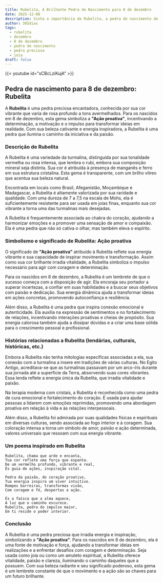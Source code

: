 ```yaml
---
title: Rubelita, A Brilhante Pedra de Nascimento para 8 de dezembro
date: 2025-12-08
description: Sinta a importância de Rubelita, a pedra de nascimento de 8 de dezembro que simboliza Ação proativa. Deixe que sua beleza e significado iluminem seu dia.
author: 365dias
tags:
  - rubelita
  - dezembro
  - 8 de dezembro
  - pedra de nascimento
  - pedra preciosa
  - joia
draft: false
---
```


{{< youtube id="sCBcLziKujA" >}}

## Pedra de nascimento para 8 de dezembro: Rubelita

A **Rubelita** é uma pedra preciosa encantadora, conhecida por sua cor vibrante que varia de rosa profundo a tons avermelhados. Para os nascidos em 8 de dezembro, esta gema simboliza a **"Ação proativa"**, incentivando a determinação, a motivação e o impulso para transformar ideias em realidade. Com sua beleza cativante e energia inspiradora, a Rubelita é uma pedra que ilumina o caminho da iniciativa e da paixão.

### Descrição de Rubelita

A Rubelita é uma variedade da turmalina, distinguida por sua tonalidade vermelha ou rosa intensa, que lembra o rubi, embora sua composição mineral seja distinta. Sua cor é atribuída à presença de manganês e ferro em sua estrutura cristalina. Esta gema é transparente, com um brilho vítreo que acentua sua beleza natural.

Encontrada em locais como Brasil, Afeganistão, Moçambique e Madagascar, a Rubelita é altamente valorizada por sua raridade e qualidade. Com uma dureza de 7 a 7,5 na escala de Mohs, ela é suficientemente resistente para ser usada em joias finas, enquanto sua cor vibrante a torna uma das turmalinas mais desejadas.

A Rubelita é frequentemente associada ao chakra do coração, ajudando a harmonizar emoções e a promover uma sensação de amor e compaixão. Ela é uma pedra que não só cativa o olhar, mas também eleva o espírito.

### Simbolismo e significado de Rubelita: Ação proativa

O significado de **"Ação proativa"** atribuído à Rubelita reflete sua energia vibrante e sua capacidade de inspirar movimento e transformação. Assim como sua cor brilhante irradia vitalidade, a Rubelita simboliza o impulso necessário para agir com coragem e determinação.

Para os nascidos em 8 de dezembro, a Rubelita é um lembrete de que o sucesso começa com a disposição de agir. Ela encoraja seu portador a superar incertezas, a confiar em suas habilidades e a buscar seus objetivos com paixão e dedicação. Sua energia dinâmica ajuda a transformar ideias em ações concretas, promovendo autoconfiança e resiliência.

Além disso, a Rubelita é uma pedra que inspira conexão emocional e autenticidade. Ela auxilia na expressão de sentimentos e no fortalecimento de relações, incentivando interações proativas e cheias de propósito. Sua energia calorosa também ajuda a dissipar dúvidas e a criar uma base sólida para o crescimento pessoal e profissional.

### Histórias relacionadas a Rubelita (lendárias, culturais, históricas, etc.)

Embora a Rubelita não tenha mitologias específicas associadas a ela, sua conexão com a turmalina a insere em tradições de várias culturas. No Egito Antigo, acreditava-se que as turmalinas passavam por um arco-íris durante sua jornada até a superfície da Terra, absorvendo suas cores vibrantes. Essa lenda reflete a energia única da Rubelita, que irradia vitalidade e paixão.

Na terapia moderna com cristais, a Rubelita é reconhecida como uma pedra de cura emocional e fortalecimento do coração. É usada para ajudar pessoas a lidarem com emoções reprimidas, promovendo uma abordagem proativa em relação à vida e às relações interpessoais.

Além disso, a Rubelita foi admirada por suas qualidades físicas e espirituais em diversas culturas, sendo associada ao fogo interior e à coragem. Sua coloração intensa a torna um símbolo de amor, paixão e ação determinada, valores universais que ressoam com sua energia vibrante.

### Um poema inspirado em Rubelita

```
Rubelita, chama que arde e encanta,  
Tua cor reflete uma força que espanta.  
De um vermelho profundo, vibrante e real,  
És guia de ações, inspiração vital.  

Pedra da paixão, do coração proativo,  
Tua energia inspira um viver intuitivo.  
Rompes barreiras, transformas visão,  
Com coragem e fé, despertas a ação.  

És a faísca que a alma aquece,  
A luz que o caminho escurece.  
Rubelita, pedra do impulso maior,  
Em ti reside o poder interior.
```

### Conclusão

A Rubelita é uma pedra preciosa que irradia energia e inspiração, simbolizando a **"Ação proativa"**. Para os nascidos em 8 de dezembro, ela é uma fonte de motivação e força, ajudando a transformar ideias em realizações e a enfrentar desafios com coragem e determinação. Seja usada como joia ou como um amuleto espiritual, a Rubelita oferece vitalidade, paixão e clareza, iluminando o caminho daqueles que a possuem. Com sua beleza radiante e seu significado poderoso, esta gema é um lembrete constante de que o movimento e a ação são as chaves para um futuro brilhante.